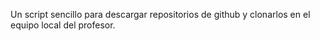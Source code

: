Un script sencillo para descargar repositorios de github y clonarlos en el equipo local del profesor.

